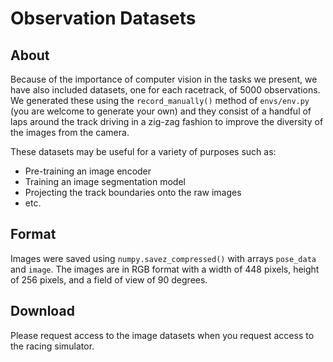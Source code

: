 # Observation Datasets

## About

Because of the importance of computer vision in the tasks we present, we have also included datasets, one for each racetrack, of 5000 observations. We generated these using the ``record_manually()`` method of ``envs/env.py`` (you are welcome to generate your own) and they consist of a handful of laps around the track driving in a zig-zag fashion to improve the diversity of the images from the camera.

These datasets may be useful for a variety of purposes such as:

- Pre-training an image encoder
- Training an image segmentation model
- Projecting the track boundaries onto the raw images
- etc.

## Format

Images were saved using ```numpy.savez_compressed()``` with arrays ``pose_data`` and ``image``. The images are in RGB format with a width of 448 pixels, height of 256 pixels, and a field of view of 90 degrees.

## Download

Please request access to the image datasets when you request access to the racing simulator.
